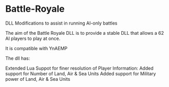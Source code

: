 # Battle-Royale
DLL Modifications to assist in running AI-only battles

The aim of the Battle Royale DLL is to provide a stable DLL that allows a 62 AI players to play at once.

It is compatible with YnAEMP

The dll has:

Extended Lua Suppot for finer resolution of Player Information:
Added support for Number of Land, Air & Sea Units
Added support for Military power of Land, Air & Sea Units
